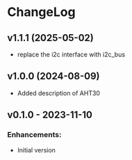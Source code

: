 # ChangeLog

## v1.1.1 (2025-05-02)
* replace the i2c interface with i2c_bus

## v1.0.0 (2024-08-09)

* Added description of AHT30

## v0.1.0 - 2023-11-10

### Enhancements:

* Initial version
